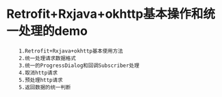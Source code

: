 # Retrofit+Rxjava+okhttp基本操作和统一处理的demo

        1.Retrofit+Rxjava+okhttp基本使用方法
        2.统一处理请求数据格式
        3.统一的ProgressDialog和回调Subscriber处理
        4.取消http请求
        5.预处理http请求
        5.返回数据的统一判断
